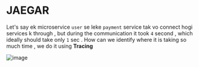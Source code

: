 # JAEGAR

 Let's say ek microservice `user` se leke `payment` service tak vo connect hogi services k through , but during the communication it took `4` second , which ideally should take only `1` sec . How can we identify where it is taking so much time , we do it using **Tracing**

![image](https://github.com/user-attachments/assets/68db074a-0cb6-4c7c-a17a-a78cc9f932e0)
